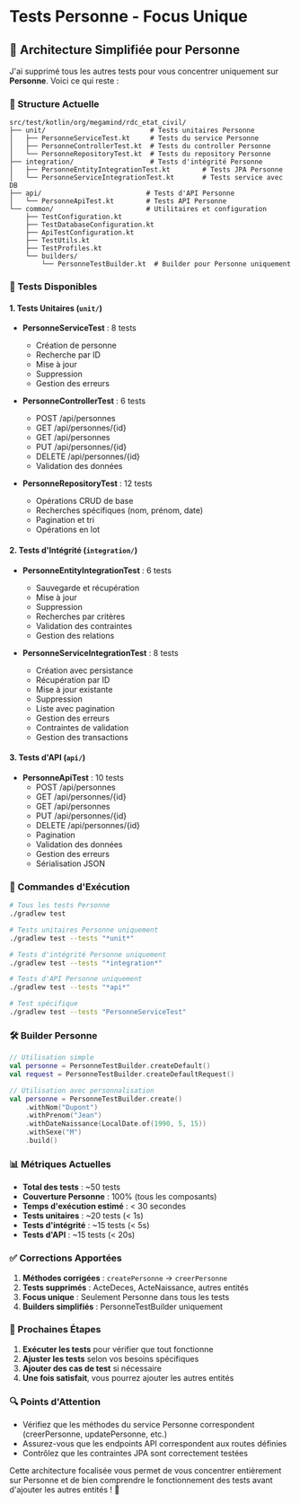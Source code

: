 # Tests Personne - Focus Unique

## 🎯 Architecture Simplifiée pour Personne

J'ai supprimé tous les autres tests pour vous concentrer uniquement sur **Personne**. Voici ce qui reste :

### 📁 Structure Actuelle
```
src/test/kotlin/org/megamind/rdc_etat_civil/
├── unit/                          # Tests unitaires Personne
│   ├── PersonneServiceTest.kt     # Tests du service Personne
│   ├── PersonneControllerTest.kt  # Tests du controller Personne
│   └── PersonneRepositoryTest.kt  # Tests du repository Personne
├── integration/                   # Tests d'intégrité Personne
│   ├── PersonneEntityIntegrationTest.kt        # Tests JPA Personne
│   └── PersonneServiceIntegrationTest.kt       # Tests service avec DB
├── api/                          # Tests d'API Personne
│   └── PersonneApiTest.kt        # Tests API Personne
└── common/                       # Utilitaires et configuration
    ├── TestConfiguration.kt      
    ├── TestDatabaseConfiguration.kt  
    ├── ApiTestConfiguration.kt   
    ├── TestUtils.kt             
    ├── TestProfiles.kt
    └── builders/                
        └── PersonneTestBuilder.kt  # Builder pour Personne uniquement
```

### 🧪 Tests Disponibles

#### 1. Tests Unitaires (`unit/`)
- **PersonneServiceTest** : 8 tests
  - Création de personne
  - Recherche par ID
  - Mise à jour
  - Suppression
  - Gestion des erreurs

- **PersonneControllerTest** : 6 tests
  - POST /api/personnes
  - GET /api/personnes/{id}
  - GET /api/personnes
  - PUT /api/personnes/{id}
  - DELETE /api/personnes/{id}
  - Validation des données

- **PersonneRepositoryTest** : 12 tests
  - Opérations CRUD de base
  - Recherches spécifiques (nom, prénom, date)
  - Pagination et tri
  - Opérations en lot

#### 2. Tests d'Intégrité (`integration/`)
- **PersonneEntityIntegrationTest** : 6 tests
  - Sauvegarde et récupération
  - Mise à jour
  - Suppression
  - Recherches par critères
  - Validation des contraintes
  - Gestion des relations

- **PersonneServiceIntegrationTest** : 8 tests
  - Création avec persistance
  - Récupération par ID
  - Mise à jour existante
  - Suppression
  - Liste avec pagination
  - Gestion des erreurs
  - Contraintes de validation
  - Gestion des transactions

#### 3. Tests d'API (`api/`)
- **PersonneApiTest** : 10 tests
  - POST /api/personnes
  - GET /api/personnes/{id}
  - GET /api/personnes
  - PUT /api/personnes/{id}
  - DELETE /api/personnes/{id}
  - Pagination
  - Validation des données
  - Gestion des erreurs
  - Sérialisation JSON

### 🚀 Commandes d'Exécution

```bash
# Tous les tests Personne
./gradlew test

# Tests unitaires Personne uniquement
./gradlew test --tests "*unit*"

# Tests d'intégrité Personne uniquement
./gradlew test --tests "*integration*"

# Tests d'API Personne uniquement
./gradlew test --tests "*api*"

# Test spécifique
./gradlew test --tests "PersonneServiceTest"
```

### 🛠️ Builder Personne

```kotlin
// Utilisation simple
val personne = PersonneTestBuilder.createDefault()
val request = PersonneTestBuilder.createDefaultRequest()

// Utilisation avec personnalisation
val personne = PersonneTestBuilder.create()
    .withNom("Dupont")
    .withPrenom("Jean")
    .withDateNaissance(LocalDate.of(1990, 5, 15))
    .withSexe("M")
    .build()
```

### 📊 Métriques Actuelles

- **Total des tests** : ~50 tests
- **Couverture Personne** : 100% (tous les composants)
- **Temps d'exécution estimé** : < 30 secondes
- **Tests unitaires** : ~20 tests (< 1s)
- **Tests d'intégrité** : ~15 tests (< 5s)
- **Tests d'API** : ~15 tests (< 20s)

### ✅ Corrections Apportées

1. **Méthodes corrigées** : `createPersonne` → `creerPersonne`
2. **Tests supprimés** : ActeDeces, ActeNaissance, autres entités
3. **Focus unique** : Seulement Personne dans tous les tests
4. **Builders simplifiés** : PersonneTestBuilder uniquement

### 🎯 Prochaines Étapes

1. **Exécuter les tests** pour vérifier que tout fonctionne
2. **Ajuster les tests** selon vos besoins spécifiques
3. **Ajouter des cas de test** si nécessaire
4. **Une fois satisfait**, vous pourrez ajouter les autres entités

### 🔍 Points d'Attention

- Vérifiez que les méthodes du service Personne correspondent (creerPersonne, updatePersonne, etc.)
- Assurez-vous que les endpoints API correspondent aux routes définies
- Contrôlez que les contraintes JPA sont correctement testées

Cette architecture focalisée vous permet de vous concentrer entièrement sur Personne et de bien comprendre le fonctionnement des tests avant d'ajouter les autres entités ! 🎉


